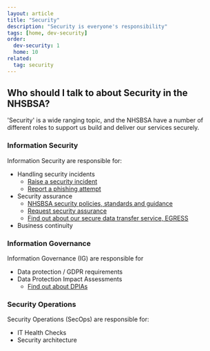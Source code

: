 ```yaml
---
layout: article
title: "Security"
description: "Security is everyone's responsibility"
tags: [home, dev-security]
order:
  dev-security: 1
  home: 10
related:
  tag: security
---
```

## Who should I talk to about Security in the NHSBSA?

'Security' is a wide ranging topic, and the NHSBSA have a number of different roles to support us build and deliver our services securely.

### Information Security

Information Security are responsible for:

* Handling security incidents
  * [Raise a security incident][nhsbsa_report_security_incident]
  * [Report a phishing attempt][nhsbsa_phishing]
* Security assurance
  * [NHSBSA security policies, standards and guidance][nhsbsa_security_policies_standards_guidance]
  * [Request security assurance][nhsbsa_request_security_assurance]
  * [Find out about our secure data transfer service, EGRESS][nhsbsa_security_egress]
* Business continuity

### Information Governance

Information Governance (IG) are responsible for

* Data protection / GDPR requirements
* Data Protection Impact Assessments
  * [Find out about DPIAs][nhsbsa_security_dpia]

### Security Operations

Security Operations (SecOps) are responsible for:

* IT Health Checks
* Security architecture

[nhsbsa_report_security_incident]: <https://nhsbsauk.sharepoint.com/sites/InformationSecurity/SitePages/How%20to%20raise%20a%20Security%20Incident.aspx>
[nhsbsa_phishing]: <https://nhsbsauk.sharepoint.com/sites/InformationSecurity/SitePages/Phishing,-What-is-it-.aspx>
[nhsbsa_request_security_assurance]: <https://nhsbsauk.sharepoint.com/sites/InformationSecurity/SitePages/Request-Security-Assurance-Work.aspx>
[nhsbsa_security_policies_standards_guidance]: <https://nhsbsauk.sharepoint.com/sites/InformationSecurity/SitePages/NHS-BSA-Information-Security-Policies.aspx?csf=1&e=yie8VY>
[nhsbsa_security_dpia]: <https://nhsbsauk.sharepoint.com/sites/InformationSecurity/SitePages/DPIA.aspx>
[nhsbsa_security_egress]: <https://nhsbsauk.sharepoint.com/sites/InformationSecurity/SitePages/What-is-Egress-and-how-can-I-get-access-.aspx>
